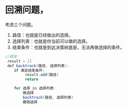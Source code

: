# 回溯问题，

考虑三个问题。

1. 路径：也就是已经做出的选择。
2. 选择列表：也就是你当前可以做的选择。
3. 结束条件：也就是到达决策树底层，无法再做选择的条件。
```java
//框架
 result = []
 def backtrack(路径, 选择列表):
    if 满足结束条件:
         result.add(路径)
         return

    for 选择 in 选择列表:
        做选择
        backtrack(路径, 选择列表)
        撤销选择

```